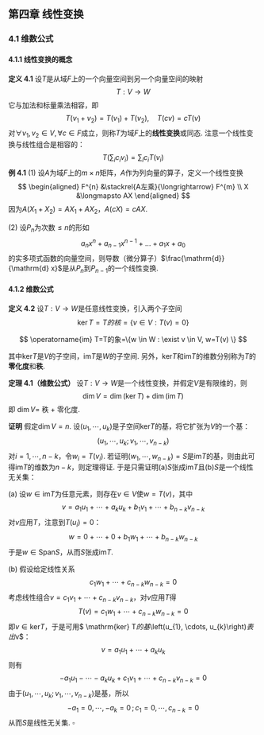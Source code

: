 

## 第四章	线性变换

### 4.1 维数公式

#### 4.1.1 线性变换的概念

**定义 4.1**	设$T$是从域$F$上的一个向量空间到另一个向量空间的映射
$$
T : V \to W
$$
它与加法和标量乘法相容，即
$$
T\left(v_{1}+v_{2}\right)=T\left(v_{1}\right)+T\left(v_{2}\right), \quad T(c v)=c T(v)
$$
对$\forall v_1,v_2 \in V, \forall c \in F$成立，则称$T$为域$F$上的**线性变换**或同态. 注意一个线性变换与线性组合是相容的：
$$
T\left(\sum_{i} c_{i} v_{i}\right)=\sum_{i} c_{i} T\left(v_{i}\right)
$$
**例 4.1**	(1) 设$A$为域$F$上的$m \times n$矩阵，$A$作为列向量的算子，定义一个线性变换
$$
\begin{aligned}
F^{n} &\stackrel{A左乘}{\longrightarrow} F^{m} \\
X &\longmapsto AX
\end{aligned}
$$
因为$A\left(X_{1}+X_{2}\right)=A X_{1}+A X_{2}$，$A(c X)=c A X$.

(2) 设$P_n$为次数$\leqslant n$的形如
$$
a_{n} x^{n}+a_{n-1} x^{n-1}+\dots+a_{1} x+a_{0}
$$
的实多项式函数的向量空间，则导数（微分算子）$\frac{\mathrm{d}}{\mathrm{d} x}$是从$P_n$到$P_{n-1}$的一个线性变换.



#### 4.1.2 维数公式

**定义 4.2**	设$T: V \to W$是任意线性变换，引入两个子空间
$$
\operatorname{ker} T=T的核 = \{v \in V : T(v)=0\}
$$

$$
\operatorname{im} T=T的象=\{w \in W : \exist v \in V, w=T(v) \}
$$

其中$\mathrm{ ker } T$是$V$的子空间，$\mathrm{im} T$是$W$的子空间. 另外，$\mathrm{ker} T$和$\mathrm{im} T$的维数分别称为$T$的**零化度**和**秩**.



**定理 4.1（维数公式）**	设$T : V \to W$是一个线性变换，并假定$V$是有限维的，则
$$
\operatorname{dim} V=\operatorname{dim}(\operatorname{ker} T)+\operatorname{dim}(\operatorname{im} T)
$$
即 $\operatorname{dim} V=$ 秩 $+$ 零化度.

**证明**	假定$\operatorname{dim} V=n$. 设$\left(u_{1}, \cdots, u_{k}\right)$是子空间$\mathrm{ker} T$的基，将它扩张为$V$的一个基：
$$
\left(u_{1}, \cdots, u_{k} ; v_{1}, \cdots, v_{n-k}\right)
$$
对$i=1, \cdots, n-k$，令$w_{i}=T\left(v_{i}\right)$. 若证明$\left(w_{1}, \cdots, w_{n-k}\right)=S$是$\mathrm{im} T$的基，则由此可得$\mathrm{im} T$的维数为$n - k$，则定理得证. 于是只需证明(a)$S$张成$\mathrm{im} T$且(b)$S$是一个线性无关集：

(a) 设$w \in \mathrm{im} T$为任意元素，则存在$v \in V$使$w = T(v)$，其中
$$
v=a_{1} u_{1}+\cdots+a_{k} u_{k}+b_{1} v_{1}+\cdots+b_{n-k} v_{n-k}
$$
对$v$应用$T$，注意到$T\left(u_{i}\right)=0$：
$$
w=0+\cdots+0+b_{1} w_{1}+\cdots+b_{n-k} w_{n-k}
$$
于是$w \in \mathrm{Span} S$，从而$S$张成$\mathrm{im} T$.

(b) 假设给定线性关系
$$
c_{1} w_{1}+\cdots+c_{n-k} w_{n-k}=0
$$
考虑线性组合$v=c_{1} v_{1}+\cdots+c_{n-k} v_{n-k}$，对$v$应用$T$得
$$
T(v)=c_{1} w_{1}+\cdots+c_{n-k} w_{n-k}=0
$$
即$v \in \mathrm{ker} T$，于是可用$ \mathrm{ker} T$的基$\left(u_{1}, \cdots, u_{k}\right)$表出$v$：
$$
v=a_{1} u_{1}+\cdots+a_{k} u_{k}
$$
则有
$$
-a_{1} u_{1}-\cdots-a_{k} u_{k}+c_{1} v_{1}+\cdots+c_{n-k} v_{n-k}=0
$$
由于$\left(u_{1}, \cdots, u_{k} ; v_{1}, \cdots, v_{n-k}\right)$是基，所以
$$
-a_{1}=0, \cdots,-a_{k}=0 \, ; \, c_{1}=0, \cdots, c_{n-k}=0
$$
从而$S$是线性无关集.	$\square$

